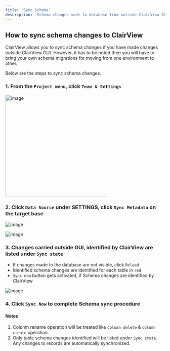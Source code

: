 ```yaml
---
title: 'Sync Schema'
description: 'Schema changes made to database from outside ClairView GUI can be synced'
---
```


## How to sync schema changes to ClairView

ClairView allows you to sync schema changes if you have made changes outside ClairView GUI. However, it has to be noted then you will have to bring your own schema migrations for moving from one environment to other.

Below are the steps to sync schema changes.

### 1. From the `Project menu`, click `Team & Settings`

<img width="322" alt="image" src="https://user-images.githubusercontent.com/35857179/194856648-67936db0-ee4d-4060-be3d-af9f86ef8fc6.png" />

### 2. Click `Data Source` under SETTINGS, click `Sync Metadata` on the target base

![image](https://user-images.githubusercontent.com/35857179/219831352-e6692ba5-5c94-4331-94ce-5796e57f87a1.png)

![image](https://user-images.githubusercontent.com/35857179/219831634-bbb6f256-45fb-4224-9f82-bc1bed6082db.png)

### 3. Changes carried outside GUI, identified by ClairView are listed under `Sync state`

- If changes made to the database are not visible, click `Reload`
- Identified schema changes are identified for each table in `red`
- `Sync now` button gets activated, if Schema changes are identified by ClairView

![image](https://user-images.githubusercontent.com/35857179/219831855-bcac229c-41b6-4689-b7e1-c3cdfe23a0a1.png)

### 4. Click `Sync Now` to complete Schema sync procedure

#### Notes

1. Column rename operation will be treated like `column delete` & `column create` operation.
2. Only table schema changes identified will be listed under `Sync state`. Any changes to records are automatically synchronized.





